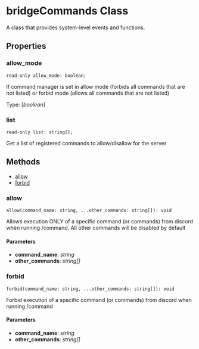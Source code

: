 # bridgeCommands Class

A class that provides system-level events and functions.

## Properties

### **allow_mode**
`read-only allow_mode: boolean;`

If command manager is set in allow mode (forbids all commands that are not listed) or forbid mode (allows all commands that are not listed)

Type: [*boolean*]

### **list**
`read-only list: string[];`

Get a list of registered commands to allow/disallow for the server

## Methods
- [allow](#allow)
- [forbid](#forbid)

### **allow**
`
allow(command_name: string, ...other_commands: string[]): void
`

Allows execution ONLY of a specific command (or commands) from discord when running /command. All other commands will be disabled by default

#### **Parameters**
- **command_name**: *string*
- **other_commands**: *string[]*

### **forbid**
`
forbid(command_name: string, ...other_commands: string[]): void
`

Forbid execution of a specific command (or commands) from discord when running /command

#### **Parameters**
- **command_name**: *string*
- **other_commands**: *string[]*